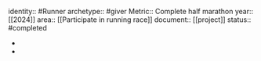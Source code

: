identity:: #Runner
archetype:: #giver
Metric::  Complete half marathon
year:: [[2024]]
area:: [[Participate in running race]] 
document:: [[project]] 
status:: #completed

-
-